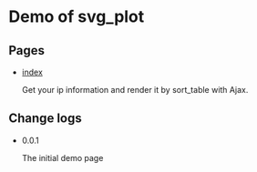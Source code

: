 # Demo of svg_plot
## Pages
* [index][]

	Get your ip information and render it by sort_table with Ajax.

## Change logs
* 0.0.1

	The initial demo page

[index]: http://wyubin.github.io/svg_plot/ "index.html"
